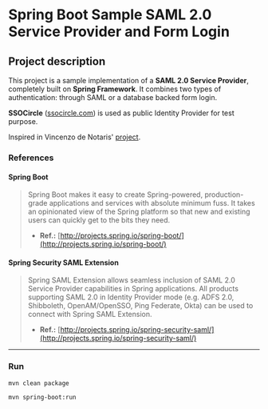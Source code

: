 # Spring Boot Sample SAML 2.0 Service Provider and Form Login

## Project description

This project is a sample implementation of a **SAML 2.0 Service Provider**, completely built on **Spring Framework**. 
It combines two types of authentication: through SAML or a database backed form login.


**SSOCircle** ([ssocircle.com](http://www.ssocircle.com/en/portfolio/publicidp/)) is used as public Identity Provider for test purpose.


Inspired in Vincenzo de Notaris' [project](http://github.com/vdenotaris/spring-boot-security-saml-sample).

### References

#### Spring Boot

> Spring Boot makes it easy to create Spring-powered, production-grade applications and services with absolute minimum fuss.  It takes an opinionated view of the Spring platform so that new and existing users can quickly get to the bits they need.
> - **Ref.:** [http://projects.spring.io/spring-boot/](http://projects.spring.io/spring-boot/)

#### Spring Security SAML Extension

> Spring SAML Extension allows seamless inclusion of SAML 2.0 Service Provider capabilities in Spring applications. All products supporting SAML 2.0 in Identity Provider mode (e.g. ADFS 2.0, Shibboleth, OpenAM/OpenSSO, Ping Federate, Okta) can be used to connect with Spring SAML Extension.
> - **Ref.:** [http://projects.spring.io/spring-security-saml/](http://projects.spring.io/spring-security-saml/)

---------

### Run

`mvn clean package`

`mvn spring-boot:run`



